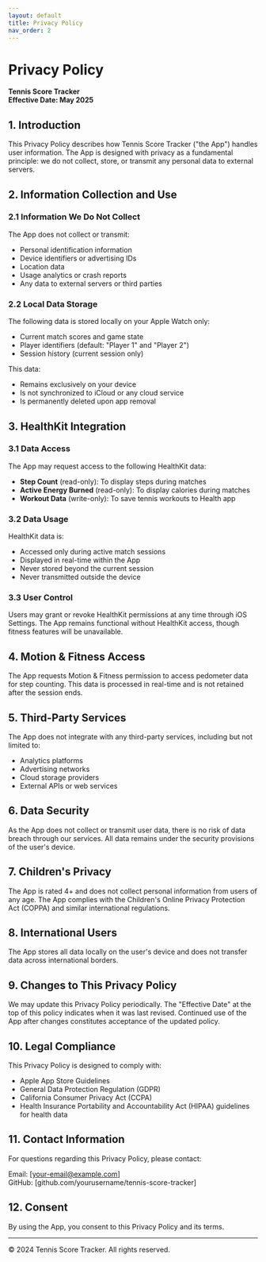 ```yaml
---
layout: default
title: Privacy Policy
nav_order: 2
---
```

# Privacy Policy

**Tennis Score Tracker**  
**Effective Date: May 2025**

## 1. Introduction

This Privacy Policy describes how Tennis Score Tracker ("the App") handles user information. The App is designed with privacy as a fundamental principle: we do not collect, store, or transmit any personal data to external servers.

## 2. Information Collection and Use

### 2.1 Information We Do Not Collect

The App does not collect or transmit:
- Personal identification information
- Device identifiers or advertising IDs
- Location data
- Usage analytics or crash reports
- Any data to external servers or third parties

### 2.2 Local Data Storage

The following data is stored locally on your Apple Watch only:
- Current match scores and game state
- Player identifiers (default: "Player 1" and "Player 2")
- Session history (current session only)

This data:
- Remains exclusively on your device
- Is not synchronized to iCloud or any cloud service
- Is permanently deleted upon app removal

## 3. HealthKit Integration

### 3.1 Data Access

The App may request access to the following HealthKit data:
- **Step Count** (read-only): To display steps during matches
- **Active Energy Burned** (read-only): To display calories during matches
- **Workout Data** (write-only): To save tennis workouts to Health app

### 3.2 Data Usage

HealthKit data is:
- Accessed only during active match sessions
- Displayed in real-time within the App
- Never stored beyond the current session
- Never transmitted outside the device

### 3.3 User Control

Users may grant or revoke HealthKit permissions at any time through iOS Settings. The App remains functional without HealthKit access, though fitness features will be unavailable.

## 4. Motion & Fitness Access

The App requests Motion & Fitness permission to access pedometer data for step counting. This data is processed in real-time and is not retained after the session ends.

## 5. Third-Party Services

The App does not integrate with any third-party services, including but not limited to:
- Analytics platforms
- Advertising networks
- Cloud storage providers
- External APIs or web services

## 6. Data Security

As the App does not collect or transmit user data, there is no risk of data breach through our services. All data remains under the security provisions of the user's device.

## 7. Children's Privacy

The App is rated 4+ and does not collect personal information from users of any age. The App complies with the Children's Online Privacy Protection Act (COPPA) and similar international regulations.

## 8. International Users

The App stores all data locally on the user's device and does not transfer data across international borders.

## 9. Changes to This Privacy Policy

We may update this Privacy Policy periodically. The "Effective Date" at the top of this policy indicates when it was last revised. Continued use of the App after changes constitutes acceptance of the updated policy.

## 10. Legal Compliance

This Privacy Policy is designed to comply with:
- Apple App Store Guidelines
- General Data Protection Regulation (GDPR)
- California Consumer Privacy Act (CCPA)
- Health Insurance Portability and Accountability Act (HIPAA) guidelines for health data

## 11. Contact Information

For questions regarding this Privacy Policy, please contact:

Email: [your-email@example.com]  
GitHub: [github.com/yourusername/tennis-score-tracker]

## 12. Consent

By using the App, you consent to this Privacy Policy and its terms.

---

© 2024 Tennis Score Tracker. All rights reserved.
